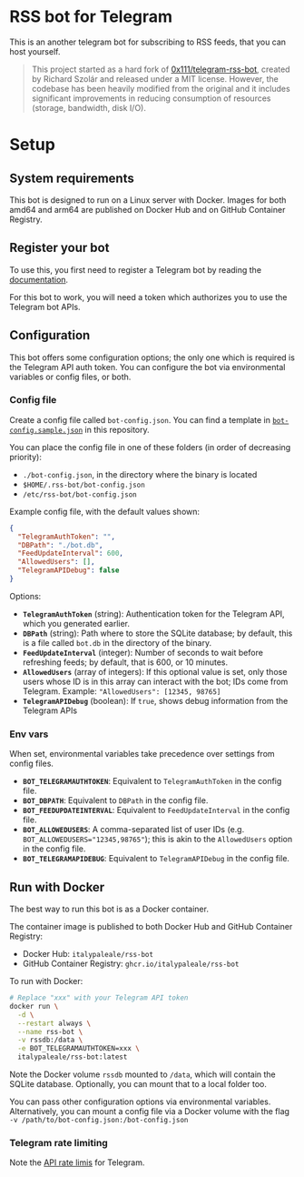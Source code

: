 # RSS bot for Telegram

This is an another telegram bot for subscribing to RSS feeds, that you can host yourself.

> This project started as a hard fork of [0x111/telegram-rss-bot](https://github.com/0x111/telegram-rss-bot), created by Richard Szolár and released under a MIT license. However, the codebase has been heavily modified from the original and it includes significant improvements in reducing consumption of resources (storage, bandwidth, disk I/O).

# Setup

## System requirements

This bot is designed to run on a Linux server with Docker. Images for both amd64 and arm64 are published on Docker Hub and on GitHub Container Registry.

## Register your bot

To use this, you first need to register a Telegram bot by reading the [documentation](https://core.telegram.org/bots#6-botfather).

For this bot to work, you will need a token which authorizes you to use the Telegram bot APIs.

## Configuration

This bot offers some configuration options; the only one which is required is the Telegram API auth token. You can configure the bot via environmental variables or config files, or both.

### Config file

Create a config file called `bot-config.json`. You can find a template in [`bot-config.sample.json`](/bot-config.sample.json) in this repository.

You can place the config file in one of these folders (in order of decreasing priority):

- `./bot-config.json`, in the directory where the binary is located
- `$HOME/.rss-bot/bot-config.json`
- `/etc/rss-bot/bot-config.json`

Example config file, with the default values shown:

```json
{
  "TelegramAuthToken": "",
  "DBPath": "./bot.db",
  "FeedUpdateInterval": 600,
  "AllowedUsers": [],
  "TelegramAPIDebug": false
}
```

Options:

- **`TelegramAuthToken`** (string): Authentication token for the Telegram API, which you generated earlier.
- **`DBPath`** (string): Path where to store the SQLite database; by default, this is a file called `bot.db` in the directory of the binary.
- **`FeedUpdateInterval`** (integer): Number of seconds to wait before refreshing feeds; by default, that is 600, or 10 minutes.
- **`AllowedUsers`** (array of integers): If this optional value is set, only those users whose ID is in this array can interact with the bot; IDs come from Telegram. Example: `"AllowedUsers": [12345, 98765]`
- **`TelegramAPIDebug`** (boolean): If `true`, shows debug information from the Telegram APIs

### Env vars

When set, environmental variables take precedence over settings from config files.

- **`BOT_TELEGRAMAUTHTOKEN`**: Equivalent to `TelegramAuthToken` in the config file.
- **`BOT_DBPATH`**: Equivalent to `DBPath` in the config file.
- **`BOT_FEEDUPDATEINTERVAL`**: Equivalent to `FeedUpdateInterval` in the config file.
- **`BOT_ALLOWEDUSERS`**: A comma-separated list of user IDs (e.g. `BOT_ALLOWEDUSERS="12345,98765"`); this is akin to the `AllowedUsers` option in the config file.
- **`BOT_TELEGRAMAPIDEBUG`**: Equivalent to `TelegramAPIDebug` in the config file.

## Run with Docker

The best way to run this bot is as a Docker container.

The container image is published to both Docker Hub and GitHub Container Registry:

- Docker Hub: `italypaleale/rss-bot`
- GitHub Container Registry: `ghcr.io/italypaleale/rss-bot`

To run with Docker:

```sh
# Replace "xxx" with your Telegram API token
docker run \
  -d \
  --restart always \
  --name rss-bot \
  -v rssdb:/data \
  -e BOT_TELEGRAMAUTHTOKEN=xxx \
  italypaleale/rss-bot:latest
```

Note the Docker volume `rssdb` mounted to `/data`, which will contain the SQLite database. Optionally, you can mount that to a local folder too.

You can pass other configuration options via environmental variables. Alternatively, you can mount a config file via a Docker volume with the flag `-v /path/to/bot-config.json:/bot-config.json`

### Telegram rate limiting

Note the [API rate limis](https://core.telegram.org/bots/faq#my-bot-is-hitting-limits-how-do-i-avoid-this) for Telegram.
